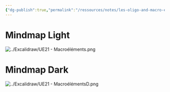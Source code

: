 ```yaml
---
{"dg-publish":true,"permalink":"/ressources/notes/les-oligo-and-macro-elements/","tags":["cours","UE21","mindmaps"],"noteIcon":"2"}
---
```


# Mindmap Light
![../Excalidraw/UE21 - Macroéléments.png](/img/user/Ressources/Excalidraw/UE21%20-%20Macro%C3%A9l%C3%A9ments.png)
# Mindmap Dark
![../Excalidraw/UE21 - MacroélémentsD.png](/img/user/Ressources/Excalidraw/UE21%20-%20Macro%C3%A9l%C3%A9mentsD.png)